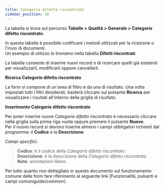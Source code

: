 ```yaml
---
title: Categorie difetto riscontrato
sidebar_position: 10
---
```


La tabella si trova sul percorso **Tabelle > Qualità > Generale > Categorie difetto riscontrato**.

In questa tabella è possibile codificare i metodi utilizzati per la ricezione o l'invio di documenti.   
Un esempio di utilizzo lo troviamo nella tabella **Difetti riscontrati**.   

La tabella consente di inserire nuovi record o di ricercare quelli già esistenti per visualizzarli, modificarli oppure cancellarli.

**Ricerca Categorie difetto riscontrato**

La form si compone di un'area di filtro e da una di risultato. Una volta impostati tutti i filtri desiderati, basterà cliccare sul pulsante **Ricerca** per visualizzare i risultati all'interno della griglia di risultato.

**Inserimento Categorie difetto riscontrato**

Per poter inserire nuove *Categorie difetto riscontrato* è necessario cliccare nella griglia sulla prima riga vuota oppure premere il pulsante **Nuovo**.   
Per il nuovo record si devono inserire almeno i campi obbligatori richiesti dal programma: il **Codice** e la **Descrizione**.

*Campi specifici*: 

> **Codice**: è il codice della *Categoria difetto riscontrato*.   
> **Descrizione**: è la descrizione della *Categoria difetto riscontrato*.   
> **Note**: annotazioni libere.

Per tutto quanto non dettagliato in questo documento sul funzionamento comune delle form fare riferimento al seguente link [Funzionalità, pulsanti e campi comuniguide/common).